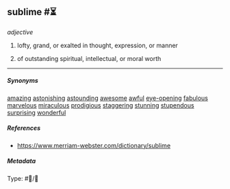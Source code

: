 ## sublime #⏳

*adjective*

1. lofty, grand, or exalted in thought, expression, or manner

1. of outstanding spiritual, intellectual, or moral worth

---

##### Synonyms

[amazing](amazing.md)
[astonishing](astonishing.md)
[astounding](astounding.md)
[awesome](awesome.md)
[awful](awful.md)
[eye-opening](eye-opening.md)
[fabulous](fabulous.md)
[marvelous](marvelous.md)
[miraculous](miraculous.md)
[prodigious](prodigious.md)
[staggering](staggering.md)
[stunning](stunning.md)
[stupendous](stupendous.md)
[surprising](surprising.md)
[wonderful](wonderful.md)

##### References

* https://www.merriam-webster.com/dictionary/sublime

##### Metadata

Type: #💬/💬 
